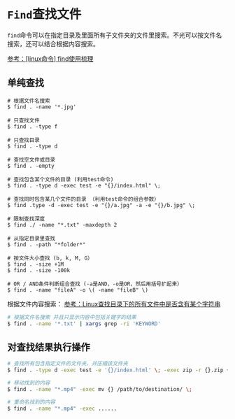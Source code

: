 # `Find`查找文件
`find`命令可以在指定目录及里面所有子文件夹的文件里搜索。不光可以按文件名搜索，还可以结合根据内容搜索。

[参考：[linux命令] find使用梳理](https://juejin.im/entry/59abc4436fb9a0249a414cc3)

## 单纯查找
```shell
# 根据文件名搜索
$ find . -name '*.jpg'

# 只查找文件
$ find . -type f

# 只查找目录
$ find . -type d

# 查找空文件或目录
$ find . -empty

# 查找包含某个文件的目录 (利用test命令)
$ find . -type d -exec test -e "{}/index.html" \;

# 查找同时包含某几个文件的目录 （利用test命令的组合参数）
$ find .type -d -exec test -e "{}/a.jpg" -a -e "{}/b.jpg" \;

# 限制查找深度
$ find ./ -name "*.txt" -maxdepth 2

# 从指定目录里查找
$ find . -path "*folder*"

# 按文件大小查找 (b, k, M, G）
$ find . -size +1M
$ find . -size -100k

# OR / AND条件判断组合查找 (-a是AND，-o是OR，然后用括号扩起来）
$ find . -name "fileA" -o \( -name "fileB" \)

```


根据文件内容搜索：
[参考：Linux查找目录下的所有文件中是否含有某个字符串](https://ifhw.github.io/2016/03/25/find-the-file-contains-certain-strings/)

```sh
# 根据文件名搜索 并且只显示内容中包括关键字的结果
$ find . -name '*.txt' | xargs grep -ri 'KEYWORD'
```


## 对查找结果执行操作

```sh
# 查找所有包含指定文件的文件夹，并压缩该文件夹
$ find . -type d -exec test -e '{}/index.html' \; -exec zip -r {}.zip {} \;

# 移动找到的内容
$ find . -name "*.mp4" -exec mv {} /path/to/destination/ \;

# 重命名找到的内容
$ find . -name "*.mp4" -exec ......
```